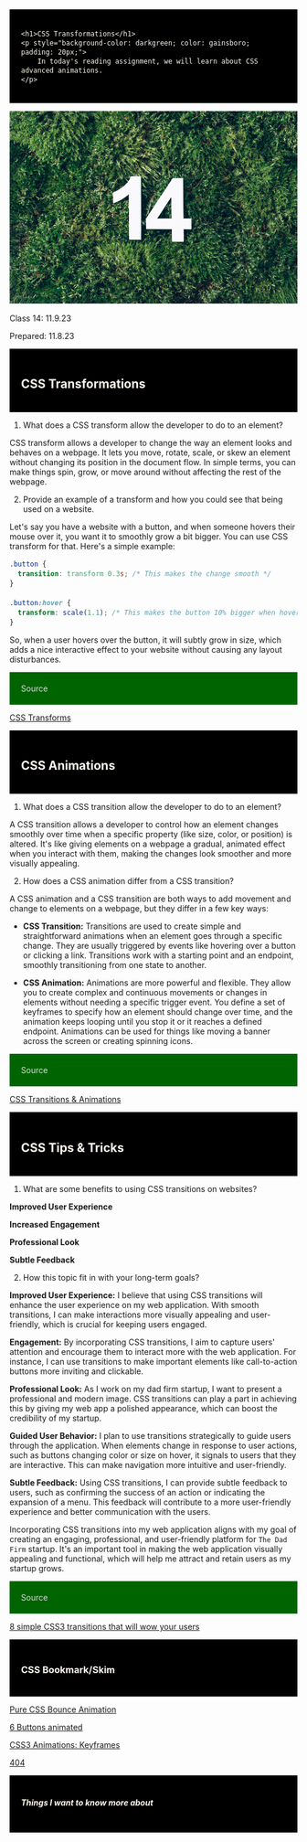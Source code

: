 
<div style="background-color: black; color: floralwhite; padding: 20px;">

    <h1>CSS Transformations</h1>
    <p style="background-color: darkgreen; color: gainsboro; padding: 20px;">
        In today's reading assignment, we will learn about CSS advanced animations.
    </p>
</div>

![14](photos/14.jpg)

Class 14: 11.9.23

Prepared: 11.8.23


<div style="background-color: black; color: floralwhite; padding: 20px;">
    <h2>CSS Transformations</h2>
</div>


1. What does a CSS transform allow the developer to do to an element?

CSS transform allows a developer to change the way an element looks and behaves on a webpage. It lets you move, rotate, scale, or skew an element without changing its position in the document flow. In simple terms, you can make things spin, grow, or move around without affecting the rest of the webpage.

2. Provide an example of a transform and how you could see that being used on a website.

Let's say you have a website with a button, and when someone hovers their mouse over it, you want it to smoothly grow a bit bigger. You can use CSS transform for that. Here's a simple example:

```css
.button {
  transition: transform 0.3s; /* This makes the change smooth */
}

.button:hover {
  transform: scale(1.1); /* This makes the button 10% bigger when hovered */
}
```

So, when a user hovers over the button, it will subtly grow in size, which adds a nice interactive effect to your website without causing any layout disturbances.

<div><p style="background-color: darkgreen; color: gainsboro; padding: 20px;">Source</p></div>

[CSS Transforms](http://learn.shayhowe.com/advanced-html-css/css-transforms/)


<div style="background-color: black; color: floralwhite; padding: 20px;">
    <h2>CSS Animations</h2>
</div>

1. What does a CSS transition allow the developer to do to an element?

A CSS transition allows a developer to control how an element changes smoothly over time when a specific property (like size, color, or position) is altered. It's like giving elements on a webpage a gradual, animated effect when you interact with them, making the changes look smoother and more visually appealing.

2. How does a CSS animation differ from a CSS transition?

A CSS animation and a CSS transition are both ways to add movement and change to elements on a webpage, but they differ in a few key ways:

   - **CSS Transition:** Transitions are used to create simple and straightforward animations when an element goes through a specific change. They are usually triggered by events like hovering over a button or clicking a link. Transitions work with a starting point and an endpoint, smoothly transitioning from one state to another.

   - **CSS Animation:** Animations are more powerful and flexible. They allow you to create complex and continuous movements or changes in elements without needing a specific trigger event. You define a set of keyframes to specify how an element should change over time, and the animation keeps looping until you stop it or it reaches a defined endpoint. Animations can be used for things like moving a banner across the screen or creating spinning icons.

<div><p style="background-color: darkgreen; color: gainsboro; padding: 20px;">Source</p></div>

[CSS Transitions & Animations](http://learn.shayhowe.com/advanced-html-css/transitions-animations/)

<div style="background-color: black; color: floralwhite; padding: 20px;">
    <h2>CSS Tips & Tricks</h2>
</div>



1. What are some benefits to using CSS transitions on websites?

**Improved User Experience**

**Increased Engagement**

**Professional Look**

**Subtle Feedback**


2. How this topic fit in with your long-term goals?

**Improved User Experience:** I believe that using CSS transitions will enhance the user experience on my web application. With smooth transitions, I can make interactions more visually appealing and user-friendly, which is crucial for keeping users engaged.

**Engagement:** By incorporating CSS transitions, I aim to capture users' attention and encourage them to interact more with the web application. For instance, I can use transitions to make important elements like call-to-action buttons more inviting and clickable.

**Professional Look:** As I work on my dad firm startup, I want to present a professional and modern image. CSS transitions can play a part in achieving this by giving my web app a polished appearance, which can boost the credibility of my startup.

**Guided User Behavior:** I plan to use transitions strategically to guide users through the application. When elements change in response to user actions, such as buttons changing color or size on hover, it signals to users that they are interactive. This can make navigation more intuitive and user-friendly.

**Subtle Feedback:** Using CSS transitions, I can provide subtle feedback to users, such as confirming the success of an action or indicating the expansion of a menu. This feedback will contribute to a more user-friendly experience and better communication with the users.

Incorporating CSS transitions into my web application aligns with my goal of creating an engaging, professional, and user-friendly platform for `The Dad Firm` startup. It's an important tool in making the web application visually appealing and functional, which will help me attract and retain users as my startup grows.

<div><p style="background-color: darkgreen; color: gainsboro; padding: 20px;">Source</p></div>

[8 simple CSS3 transitions that will wow your users](http://www.webdesignerdepot.com/2014/05/8-simple-css3-transitions-that-will-wow-your-users)

<div style="background-color: black; color: floralwhite; padding: 20px;">
    <h3>CSS Bookmark/Skim</h3>
</div>

[Pure CSS Bounce Animation](http://codepen.io/dp_lewis/pen/gCfBv)

[6 Buttons animated](http://codepen.io/retyui/pen/ByoaXV)

[CSS3 Animations: Keyframes](http://codepen.io/akshaychauhan/pen/oAfae)

[404](http://codepen.io/kieranfivestars/pen/MYdQxX)

<div style="background-color: black; color: floralwhite; padding: 20px;">
    <h5>Things I want to know more about</h5>
</div>


